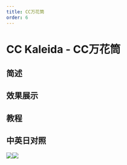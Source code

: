 ```yaml
---
title: CC万花筒
order: 6
---
```


# CC Kaleida - CC万花筒

## 简述

## 效果展示

## 教程

## 中英日对照

![](https://mir.yuelili.com/user/AE/effects/AE-Effects-Stylize-CC_Kaleida.png)![](https://mir.yuelili.com/user/AE/effects/AE-Effects-Stylize-CC_Kaleida_cn.png)
